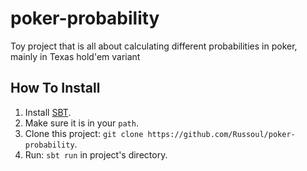 # poker-probability
Toy project that is all about calculating different probabilities in poker, mainly in Texas hold'em variant

## How To Install
1. Install [SBT](https://www.scala-sbt.org).  
2. Make sure it is in your `path`.  
3. Clone this project: `git clone https://github.com/Russoul/poker-probability`.  
4. Run: `sbt run` in project's directory.  

